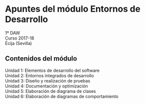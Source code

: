 # Apuntes del módulo Entornos de Desarrollo

1º DAW  
Curso 2017-18  
Écija (Sevilla)  

## Contenidos del módulo

Unidad 1: Elementos de desarrollo del software  
Unidad 2: Entornos integrados de desarrollo  
Unidad 3: Diseño y realización de pruebas  
Unidad 4: Documentación y optimización  
Unidad 5: Elaboración de diagrama de clases   
Unidad 6: Elaboración de diagramas de comportamiento  


